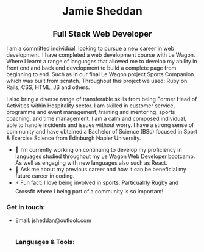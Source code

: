 
<h1 align="center"><strong>Jamie Sheddan</strong></h1>
<h2 align="center">Full Stack Web Developer</h2>

<body>
  <p>I am a committed individual, looking to pursue a new career in web development. I have completed a web development course with Le Wagon. Where I learnt a range of languages that allowed me to develop my ability in front end and back end development to build a complete page from beginning to end. Such as in our final Le Wagon project Sports Companion which was built from scratch. Throughout this project we used: Ruby on Rails, CSS, HTML, JS and others.

I also bring a diverse range of transferable skills from being Former Head of Activities within Hospitality sector. I am skilled in customer service, programme and event management, training and mentoring, sports coaching, and time management. I am a calm and composed individual, able to handle incidents and issues without worry. I have a strong sense of community and have obtained a Bachelor of Science (BSc) focused in Sport & Exercise Science from Edinburgh Napier University.
</p>

  <ul>
    <li>🔭 I’m currently working on continuing to develop my proficiency in languages studied throughout my Le Wagon Web Developer bootcamp. As well as engaging with new languages also such as React.</li>
    <li>💬 Ask me about my previous career and how it can be beneficial my future career in coding.</li>
    <li>⚡ Fun fact: I love being involved in sports. Particualrly Rugby and Crossfit where I being part of a community is so important!</li>
  </ul>

  <h3>Get in touch:</h3>
  <ul>
  <li>Email: jsheddan@outlook.com</li>
  <a href="https://linkedin.com/in/jamie-sheddan">
    <img align="center" height="15px" width="15px" src="https://raw.githubusercontent.com/rahuldkjain/github-profile-readme-generator/master/src/images/icons/Social/linked-in-alt.svg">
  </a>
    
  <h3>Languages & Tools:</h3>
  
  </body>
<!--
**Jshedds/Jshedds** is a ✨ _special_ ✨ repository because its `README.md` (this file) appears on your GitHub profile.

Here are some ideas to get you started:

- 🔭 I’m currently working on ...
- 🌱 I’m currently learning ...
- 👯 I’m looking to collaborate on ...
- 🤔 I’m looking for help with ...
- 💬 Ask me about ...
- 📫 How to reach me: ...
- 😄 Pronouns: ...
- ⚡ Fun fact: ...
-->
